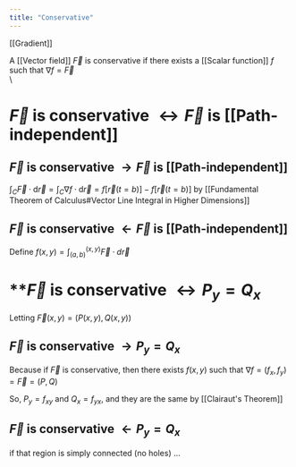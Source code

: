 ```yaml
---
title: "Conservative"
---
```

[[Gradient]]

A [[Vector field]] $\vec{F}$ is conservative if there exists a [[Scalar function]] $f$ such that  $\nabla f = \vec{F}$
\
\
# $\vec{F}$ is conservative $\leftrightarrow \vec{F}$ is [[Path-independent]]
## $\vec{F}$ is conservative $\rightarrow \vec{F}$ is [[Path-independent]]
$\int_{C} \vec{F} \cdot \mathrm{d} \vec{r}=\int_{C} \nabla f \cdot \mathrm{d} \vec{r}=f[\vec{r}(t=b)]-f[\vec{r}(t=b)]$ by [[Fundamental Theorem of Calculus#Vector Line Integral in Higher Dimensions]]
## $\vec{F}$ is conservative $\leftarrow \vec{F}$ is [[Path-independent]]
Define $f(x, y)=\int_{(a, b)}^{(x, y)} \vec{F} \cdot d \vec{r}$


# **$\vec{F}$ is conservative $\leftrightarrow P_{y}=Q_{x}$
Letting $\vec{F}(x,y)=(P(x,y),Q(x,y))$

## $\vec{F}$ is conservative $\rightarrow P_{y}=Q_{x}$
Because if $\vec{F}$ is conservative, then there exists $f(x,y)$ such that $\nabla{f}=(f_{x}, f_{y})=\vec{F}=(P,Q)$

So, $P_{y}=f_{xy}$ and $Q_{x}=f_{yx}$, and they are the same by [[Clairaut's Theorem]]
## $\vec{F}$ is conservative $\leftarrow P_{y}=Q_{x}$
if that region is simply connected (no holes) ...